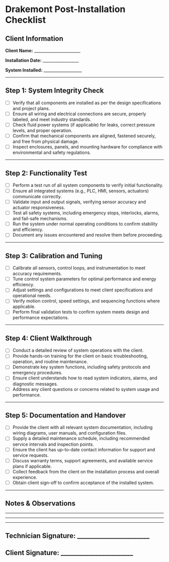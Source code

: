 # Drakemont Post-Installation Checklist

## Client Information

**Client Name:** _______________________

**Installation Date:** __________________

**System Installed:** ___________________

---

## Step 1: System Integrity Check

- [ ] Verify that all components are installed as per the design specifications and project plans.
- [ ] Ensure all wiring and electrical connections are secure, properly labeled, and meet industry standards.
- [ ] Check fluid power systems (if applicable) for leaks, correct pressure levels, and proper operation.
- [ ] Confirm that mechanical components are aligned, fastened securely, and free from physical damage.
- [ ] Inspect enclosures, panels, and mounting hardware for compliance with environmental and safety regulations.

---

## Step 2: Functionality Test

- [ ] Perform a test run of all system components to verify initial functionality.
- [ ] Ensure all integrated systems (e.g., PLC, HMI, sensors, actuators) communicate correctly.
- [ ] Validate input and output signals, verifying sensor accuracy and actuator responsiveness.
- [ ] Test all safety systems, including emergency stops, interlocks, alarms, and fail-safe mechanisms.
- [ ] Run the system under normal operating conditions to confirm stability and efficiency.
- [ ] Document any issues encountered and resolve them before proceeding.

---

## Step 3: Calibration and Tuning

- [ ] Calibrate all sensors, control loops, and instrumentation to meet accuracy requirements.
- [ ] Tune control system parameters for optimal performance and energy efficiency.
- [ ] Adjust settings and configurations to meet client specifications and operational needs.
- [ ] Verify motion control, speed settings, and sequencing functions where applicable.
- [ ] Perform final validation tests to confirm system meets design and performance expectations.

---

## Step 4: Client Walkthrough

- [ ] Conduct a detailed review of system operations with the client.
- [ ] Provide hands-on training for the client on basic troubleshooting, operation, and routine maintenance.
- [ ] Demonstrate key system functions, including safety protocols and emergency procedures.
- [ ] Ensure client understands how to read system indicators, alarms, and diagnostic messages.
- [ ] Address any client questions or concerns related to system usage and performance.

---

## Step 5: Documentation and Handover

- [ ] Provide the client with all relevant system documentation, including wiring diagrams, user manuals, and configuration files.
- [ ] Supply a detailed maintenance schedule, including recommended service intervals and inspection points.
- [ ] Ensure the client has up-to-date contact information for support and service requests.
- [ ] Discuss warranty terms, support agreements, and available service plans if applicable.
- [ ] Collect feedback from the client on the installation process and overall experience.
- [ ] Obtain client sign-off to confirm acceptance of the installed system.

---

## Notes & Observations

__________________________________________________________

__________________________________________________________

__________________________________________________________

## Technician Signature: _______________________

## Client Signature: _______________________

